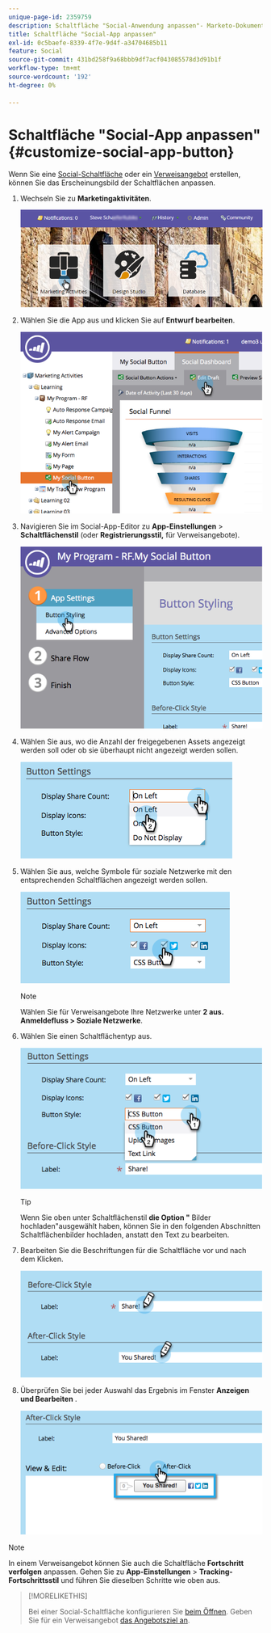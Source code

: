 ```yaml
---
unique-page-id: 2359759
description: Schaltfläche "Social-Anwendung anpassen"- Marketo-Dokumente - Produktdokumentation
title: Schaltfläche "Social-App anpassen"
exl-id: 0c5baefe-8339-4f7e-9d4f-a34704685b11
feature: Social
source-git-commit: 431bd258f9a68bbb9df7acf043085578d3d91b1f
workflow-type: tm+mt
source-wordcount: '192'
ht-degree: 0%

---
```


# Schaltfläche &quot;Social-App anpassen&quot; {#customize-social-app-button}

Wenn Sie eine [Social-Schaltfläche](/help/marketo/product-docs/demand-generation/landing-pages/free-form-landing-pages/add-a-social-button-to-a-free-form-landing-page.md) oder ein [Verweisangebot](/help/marketo/product-docs/demand-generation/social/referral-offers/create-a-referral-offer.md) erstellen, können Sie das Erscheinungsbild der Schaltflächen anpassen.

1. Wechseln Sie zu **Marketingaktivitäten**.

   ![](assets/login-marketing-activities.png)

1. Wählen Sie die App aus und klicken Sie auf **Entwurf bearbeiten**.

   ![](assets/image2014-9-23-17-3a3-3a34.png)

1. Navigieren Sie im Social-App-Editor zu **App-Einstellungen** > **Schaltflächenstil** (oder **Registrierungsstil,** für Verweisangebote).

   ![](assets/image2014-9-23-17-3a3-3a57.png)

1. Wählen Sie aus, wo die Anzahl der freigegebenen Assets angezeigt werden soll oder ob sie überhaupt nicht angezeigt werden sollen.

   ![](assets/image2014-9-23-17-3a4-3a10.png)

1. Wählen Sie aus, welche Symbole für soziale Netzwerke mit den entsprechenden Schaltflächen angezeigt werden sollen.

   ![](assets/image2014-9-23-17-3a4-3a22.png)

   >[!NOTE]
   >
   >Wählen Sie für Verweisangebote Ihre Netzwerke unter **2 aus. Anmeldefluss > Soziale Netzwerke**.

1. Wählen Sie einen Schaltflächentyp aus.

   ![](assets/image2014-9-23-17-3a4-3a50.png)

   >[!TIP]
   >
   >Wenn Sie oben unter Schaltflächenstil **die Option &quot;** Bilder hochladen&quot;ausgewählt haben, können Sie in den folgenden Abschnitten Schaltflächenbilder hochladen, anstatt den Text zu bearbeiten.

1. Bearbeiten Sie die Beschriftungen für die Schaltfläche vor und nach dem Klicken.

   ![](assets/image2014-9-23-17-3a5-3a30.png)

1. Überprüfen Sie bei jeder Auswahl das Ergebnis im Fenster **Anzeigen und Bearbeiten** .

   ![](assets/image2014-9-23-17-3a5-3a42.png)

>[!NOTE]
>
>In einem Verweisangebot können Sie auch die Schaltfläche **Fortschritt verfolgen** anpassen. Gehen Sie zu **App-Einstellungen** > **Tracking-Fortschrittsstil** und führen Sie dieselben Schritte wie oben aus.

>[!MORELIKETHIS]
>
>Bei einer Social-Schaltfläche konfigurieren Sie [beim Öffnen](/help/marketo/product-docs/demand-generation/social/configuring-social-actions/configure-when-social-button-opens.md). Geben Sie für ein Verweisangebot [das Angebotsziel an](/help/marketo/product-docs/demand-generation/social/referral-offers/specify-goal-for-referral-offer.md).

